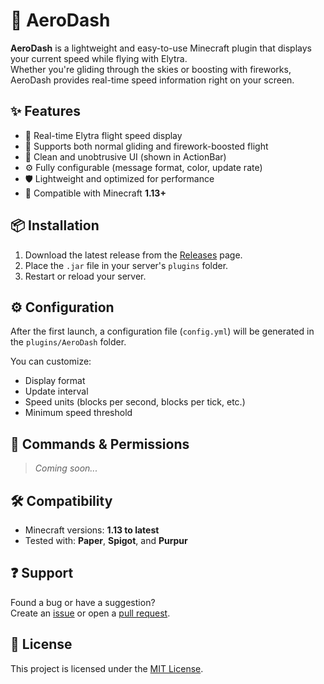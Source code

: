 # 🪽 AeroDash

**AeroDash** is a lightweight and easy-to-use Minecraft plugin that displays your current speed while flying with Elytra.  
Whether you're gliding through the skies or boosting with fireworks, AeroDash provides real-time speed information right on your screen.

## ✨ Features

- 📏 Real-time Elytra flight speed display
- 🚀 Supports both normal gliding and firework-boosted flight
- 🧭 Clean and unobtrusive UI (shown in ActionBar)
- ⚙️ Fully configurable (message format, color, update rate)
- 🛡️ Lightweight and optimized for performance
- 🔄 Compatible with Minecraft **1.13+**

## 📦 Installation

1. Download the latest release from the [Releases](https://github.com/your-username/AeroDash/releases) page.
2. Place the `.jar` file in your server's `plugins` folder.
3. Restart or reload your server.

## ⚙️ Configuration

After the first launch, a configuration file (`config.yml`) will be generated in the `plugins/AeroDash` folder.

You can customize:
- Display format
- Update interval
- Speed units (blocks per second, blocks per tick, etc.)
- Minimum speed threshold

## 🧪 Commands & Permissions

> *Coming soon...*

## 🛠️ Compatibility

- Minecraft versions: **1.13 to latest**
- Tested with: **Paper**, **Spigot**, and **Purpur**

## ❓ Support

Found a bug or have a suggestion?  
Create an [issue](https://github.com/your-username/AeroDash/issues) or open a [pull request](https://github.com/your-username/AeroDash/pulls).

## 📜 License

This project is licensed under the [MIT License](LICENSE).
